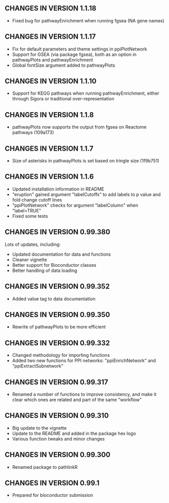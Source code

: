 CHANGES IN VERSION 1.1.18
-------------------------

* Fixed bug for pathwayEnrichment when running fgsea (NA gene names)


CHANGES IN VERSION 1.1.17
-------------------------

* Fix for default parameters and theme settings in ppiPlotNetwork
* Support for GSEA (via package fgsea), both as an option in pathwayPlots and pathwayEnrichment
* Global fontSize argument added to pathwayPlots


CHANGES IN VERSION 1.1.10
-------------------------

* Support for KEGG pathways when running pathwayEnrichment, either through Sigora or traditional over-representation


CHANGES IN VERSION 1.1.8
-------------------------

* pathwayPlots now supports the output from fgsea on Reactome pathways (109a173)


CHANGES IN VERSION 1.1.7
-------------------------

* Size of asterisks in pathwayPlots is set based on tringle size (1f9b751)


CHANGES IN VERSION 1.1.6
-------------------------

* Updated installation information in README
* "eruption" gained argument "labelCutoffs" to add labels to p value and fold change cutoff lines
* "ppiPlotNetwork" checks for argument "labelColumn" when "label=TRUE"
* Fixed some tests


CHANGES IN VERSION 0.99.380
----------------------------

Lots of updates, including:

* Updated documentation for data and functions
* Cleaner vignette
* Better support for Bioconductor classes
* Better handling of data loading


CHANGES IN VERSION 0.99.352
----------------------------

* Added value tag to data documentation


CHANGES IN VERSION 0.99.350
----------------------------

* Rewrite of pathwayPlots to be more efficient


CHANGES IN VERSION 0.99.332
----------------------------

* Changed methodology for importing functions
* Added two new functions for PPI networks: "ppiEnrichNetwork" and "ppiExtractSubnetwork"


CHANGES IN VERSION 0.99.317
----------------------------

* Renamed a number of functions to improve consistency, and make it clear which 
  ones are related and part of the same "workflow"


CHANGES IN VERSION 0.99.310
----------------------------

* Big update to the vignette
* Update to the README and added in the package hex logo
* Various function tweaks and minor changes


CHANGES IN VERSION 0.99.300
----------------------------

* Renamed package to pathlinkR


CHANGES IN VERSION 0.99.1
----------------------------

* Prepared for bioconductor submission
